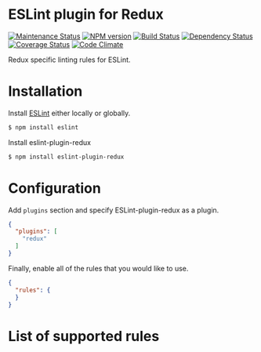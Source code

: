 
ESLint plugin for Redux
==============================

[![Maintenance Status][status-image]][status-url] [![NPM version][npm-image]][npm-url] [![Build Status][travis-image]][travis-url] [![Dependency Status][deps-image]][deps-url] [![Coverage Status][coverage-image]][coverage-url] [![Code Climate][climate-image]][climate-url]

Redux specific linting rules for ESLint.

# Installation

Install [ESLint](https://www.github.com/eslint/eslint) either locally or globally.

```sh
$ npm install eslint
```

Install eslint-plugin-redux


```sh
$ npm install eslint-plugin-redux
```

# Configuration

Add `plugins` section and specify ESLint-plugin-redux as a plugin.

```json
{
  "plugins": [
    "redux"
  ]
}
```


Finally, enable all of the rules that you would like to use.

```json
{
  "rules": {
  }
}
```

# List of supported rules

[npm-url]: https://npmjs.org/package/eslint-plugin-redux
[npm-image]: http://img.shields.io/npm/v/eslint-plugin-redux.svg?style=flat-square

[travis-url]: https://travis-ci.org/Intellicode/eslint-plugin-redux
[travis-image]: http://img.shields.io/travis/Intellicode/eslint-plugin-redux/master.svg?style=flat-square

[deps-url]: https://david-dm.org/Intellicode/eslint-plugin-redux
[deps-image]: https://img.shields.io/david/dev/Intellicode/eslint-plugin-redux.svg?style=flat-square

[coverage-url]: https://coveralls.io/r/Intellicode/eslint-plugin-redux?branch=master
[coverage-image]: http://img.shields.io/coveralls/Intellicode/eslint-plugin-redux/master.svg?style=flat-square

[climate-url]: https://codeclimate.com/github/Intellicode/eslint-plugin-redux
[climate-image]: http://img.shields.io/codeclimate/github/Intellicode/eslint-plugin-redux.svg?style=flat-square

[status-url]: https://github.com/Intellicode/eslint-plugin-redux/pulse
[status-image]: http://img.shields.io/badge/status-maintained-brightgreen.svg?style=flat-square
